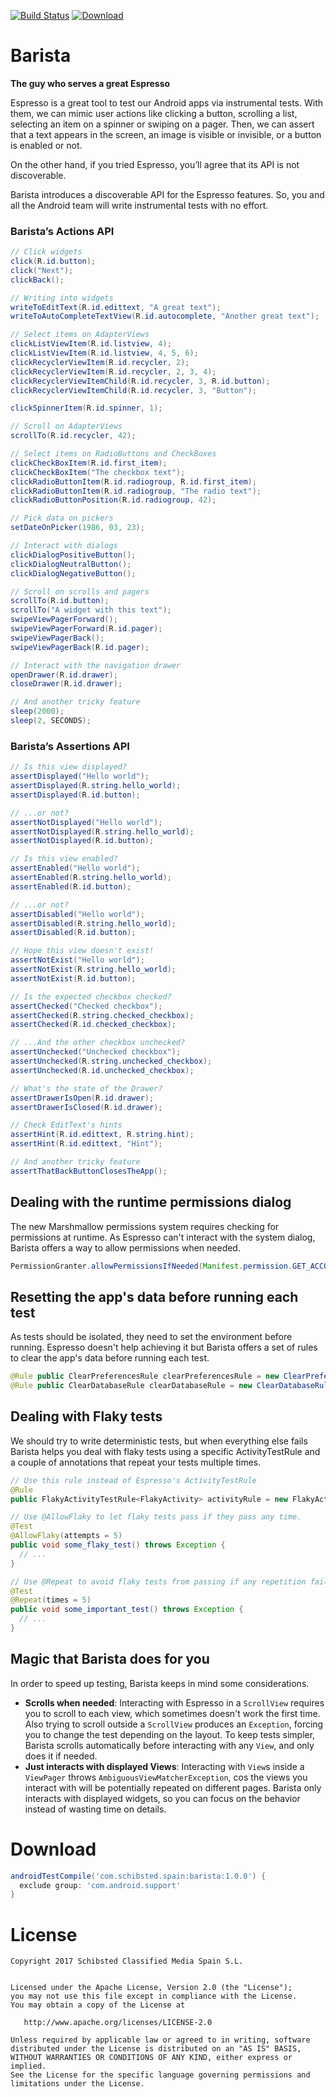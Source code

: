 [![Build Status](https://travis-ci.org/SchibstedSpain/Barista.svg?branch=master)](https://travis-ci.org/SchibstedSpain/Barista)
[![Download](https://api.bintray.com/packages/schibstedspain/maven/barista/images/download.svg)](https://bintray.com/schibstedspain/maven/barista/_latestVersion)

# Barista
**The guy who serves a great Espresso**

Espresso is a great tool to test our Android apps via instrumental tests. With them, we can mimic user actions like clicking a button, scrolling a list, selecting an item on a spinner or swiping on a pager. Then, we can assert that a text appears in the screen, an image is visible or invisible, or a button is enabled or not.

On the other hand, if you tried Espresso, you’ll agree that its API is not discoverable.

Barista introduces a discoverable API for the Espresso features. So, you and all the Android team will write instrumental tests with no effort. 

### Barista’s Actions API
```java
// Click widgets
click(R.id.button);
click("Next");
clickBack();

// Writing into widgets
writeToEditText(R.id.edittext, "A great text");
writeToAutoCompleteTextView(R.id.autocomplete, "Another great text");

// Select items on AdapterViews
clickListViewItem(R.id.listview, 4);
clickListViewItem(R.id.listview, 4, 5, 6);
clickRecyclerViewItem(R.id.recycler, 2);
clickRecyclerViewItem(R.id.recycler, 2, 3, 4);
clickRecyclerViewItemChild(R.id.recycler, 3, R.id.button);
clickRecyclerViewItemChild(R.id.recycler, 3, "Button");

clickSpinnerItem(R.id.spinner, 1);

// Scroll on AdapterViews
scrollTo(R.id.recycler, 42);

// Select items on RadioButtons and CheckBoxes
clickCheckBoxItem(R.id.first_item);
clickCheckBoxItem("The checkbox text");
clickRadioButtonItem(R.id.radiogroup, R.id.first_item);
clickRadioButtonItem(R.id.radiogroup, "The radio text");
clickRadioButtonPosition(R.id.radiogroup, 42);

// Pick data on pickers
setDateOnPicker(1986, 03, 23);

// Interact with dialogs
clickDialogPositiveButton();
clickDialogNeutralButton();
clickDialogNegativeButton();

// Scroll on scrolls and pagers
scrollTo(R.id.button);
scrollTo("A widget with this text");
swipeViewPagerForward();
swipeViewPagerForward(R.id.pager);
swipeViewPagerBack();
swipeViewPagerBack(R.id.pager);

// Interact with the navigation drawer
openDrawer(R.id.drawer);
closeDrawer(R.id.drawer);

// And another tricky feature
sleep(2000);
sleep(2, SECONDS);
```

### Barista’s Assertions API
```java
// Is this view displayed?
assertDisplayed("Hello world");
assertDisplayed(R.string.hello_world);
assertDisplayed(R.id.button);

// ...or not?
assertNotDisplayed("Hello world");
assertNotDisplayed(R.string.hello_world);
assertNotDisplayed(R.id.button);

// Is this view enabled?
assertEnabled("Hello world");
assertEnabled(R.string.hello_world);
assertEnabled(R.id.button);

// ...or not?
assertDisabled("Hello world");
assertDisabled(R.string.hello_world);
assertDisabled(R.id.button);

// Hope this view doesn't exist!
assertNotExist("Hello world");
assertNotExist(R.string.hello_world);
assertNotExist(R.id.button);

// Is the expected checkbox checked?
assertChecked("Checked checkbox");
assertChecked(R.string.checked_checkbox);
assertChecked(R.id.checked_checkbox);

// ...And the other checkbox unchecked?
assertUnchecked("Unchecked checkbox");
assertUnchecked(R.string.unchecked_checkbox);
assertUnchecked(R.id.unchecked_checkbox);

// What's the state of the Drawer?
assertDrawerIsOpen(R.id.drawer);
assertDrawerIsClosed(R.id.drawer);

// Check EditText's hints
assertHint(R.id.edittext, R.string.hint);
assertHint(R.id.edittext, "Hint");

// And another tricky feature
assertThatBackButtonClosesTheApp();
```

## Dealing with the runtime permissions dialog

The new Marshmallow permissions system requires checking for permissions at runtime. As Espresso can't interact with the system dialog, Barista offers a way to allow permissions when needed.

```java
PermissionGranter.allowPermissionsIfNeeded(Manifest.permission.GET_ACCOUNTS);
```

## Resetting the app's data before running each test

As tests should be isolated, they need to set the environment before running. Espresso doesn't help achieving it but Barista offers a set of rules to clear the app's data before running each test.

```java
@Rule public ClearPreferencesRule clearPreferencesRule = new ClearPreferencesRule(); // Clear all app's SharedPreferences
@Rule public ClearDatabaseRule clearDatabaseRule = new ClearDatabaseRule(); // Delete all tables from all the app's SQLite Databases
```

## Dealing with Flaky tests

We should try to write deterministic tests, but when everything else fails Barista helps you deal with flaky tests using a specific ActivityTestRule and a couple of annotations that repeat your tests multiple times.

```java
// Use this rule instead of Espresso's ActivityTestRule
@Rule
public FlakyActivityTestRule<FlakyActivity> activityRule = new FlakyActivityTestRule<>(FlakyActivity.class, true, false);

// Use @AllowFlaky to let flaky tests pass if they pass any time.
@Test
@AllowFlaky(attempts = 5)
public void some_flaky_test() throws Exception {
  // ...
}

// Use @Repeat to avoid flaky tests from passing if any repetition fails.
@Test
@Repeat(times = 5)
public void some_important_test() throws Exception {
  // ...
}
```

## Magic that Barista does for you

In order to speed up testing, Barista keeps in mind some considerations.
- **Scrolls when needed**: Interacting with Espresso in a `ScrollView` requires you to scroll to each view, which sometimes doesn't work the first time. Also trying to scroll outside a `ScrollView` produces an `Exception`, forcing you to change the test depending on the layout. To keep tests simpler, Barista scrolls automatically before interacting with any `View`, and only does it if needed.
- **Just interacts with displayed Views**: Interacting with `View`s inside a `ViewPager` throws `AmbiguousViewMatcherException`, cos the views you interact with will be potentially repeated on different pages. Barista only interacts with displayed widgets, so you can focus on the behavior instead of wasting time on details.  

# Download

```gradle
androidTestCompile('com.schibsted.spain:barista:1.0.0') {
  exclude group: 'com.android.support'
}
```

# License

```
Copyright 2017 Schibsted Classified Media Spain S.L.


Licensed under the Apache License, Version 2.0 (the "License");
you may not use this file except in compliance with the License.
You may obtain a copy of the License at

   http://www.apache.org/licenses/LICENSE-2.0

Unless required by applicable law or agreed to in writing, software
distributed under the License is distributed on an "AS IS" BASIS,
WITHOUT WARRANTIES OR CONDITIONS OF ANY KIND, either express or implied.
See the License for the specific language governing permissions and
limitations under the License.
```
